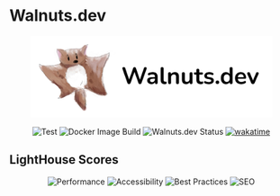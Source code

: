 # Walnuts.dev

<p align="center">
    <a href="https://walnuts.dev" alt="WakaTime">
        <img src="./public/logo.png" alt="walnuts" width="430px" />
    </a>
</p>

<p align="center">
    <img src="https://github.com/walnuts1018/walnuts.dev/actions/workflows/build-test.yaml/badge.svg" alt="Test" />
    <img src="https://github.com/walnuts1018/walnuts.dev/actions/workflows/docker.yaml/badge.svg" alt="Docker Image Build" />
    <img alt="Walnuts.dev Status" src="https://img.shields.io/website?url=https%3A%2F%2Fwalnuts.dev&label=Walnuts.dev">
    <a href="https://wakatime.com/badge/user/981e52dd-a7ab-4b00-9a71-125be9dc2de6/project/cab1a4de-a0f7-4674-a7f9-8db12b087db6">
      <img src="https://wakatime.com/badge/user/981e52dd-a7ab-4b00-9a71-125be9dc2de6/project/cab1a4de-a0f7-4674-a7f9-8db12b087db6.svg" alt="wakatime">
    </a>
</p>

## LightHouse Scores

<p align="center">
    <img src="https://img.shields.io/badge/Performance-73%25-blue.svg" alt="Performance" />
    <img src="https://img.shields.io/badge/Accessibility-100%25-blue.svg" alt="Accessibility" />
    <img src="https://img.shields.io/badge/Best%20Practices-100%25-blue.svg" alt="Best Practices" />
    <img src="https://img.shields.io/badge/SEO-100%25-blue.svg" alt="SEO" />
</p>
<https://walnuts.dev>
